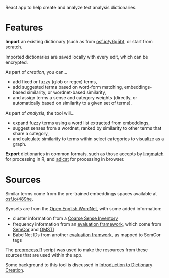 React app to help create and analyze text analysis dictionaries.

# Features

**Import** an existing dictionary (such as from [osf.io/y6g5b](https://osf.io/y6g5b/)), or start from scratch.

Imported dictionaries are saved locally with every edit, which can be encrypted.

As part of _creation_, you can...

- add fixed or fuzzy (glob or regex) terms,
- add suggested terms based on word-form matching, embeddings-based similarity, or wordnet-based similarity,
- and assign terms a sense and category weights (directly, or automatically based on similarity to a given set of terms).

As part of _analysis_, the tool will...

- expand fuzzy terms using a word list extracted from embeddings,
- suggest senses from a wordnet, ranked by similarity to other terms that share a category,
- and calculate similarity to terms within select categories to visualize as a graph.

**Export** dictionaries in common formats, such as those accepts by [lingmatch](https://miserman.github.io/lingmatch/) for processing in R, and [adicat](https://miserman.github.io/adicat/highlight/) for processing in browser.

# Sources

Similar terms come from the pre-trained embeddings spaces available at [osf.io/489he](https://osf.io/489he/).

Synsets are from the [Open English WordNet](https://github.com/globalwordnet/english-wordnet), with some added information:

- cluster information from a [Coarse Sense Inventory](https://sapienzanlp.github.io/csi/)
- frequency information from an [evaluation framework](http://lcl.uniroma1.it/wsdeval/), which come from [SemCor](https://web.eecs.umich.edu/~mihalcea/downloads.html#semcor) and [OMSTI](https://www.comp.nus.edu.sg/~nlp/corpora.html)
- BabelNet IDs from another [evaluation framwork](https://sapienzanlp.github.io/xl-wsd/docs/data/), as mapped to SemCor tags

The [preprocess.R](/preprocess.R) script was used to make the resources from these sources that are used within the app.

Some background to this tool is discussed in [Introduction to Dictionary Creation](https://miserman.github.io/lingmatch/articles/dictionary_creation.html).
